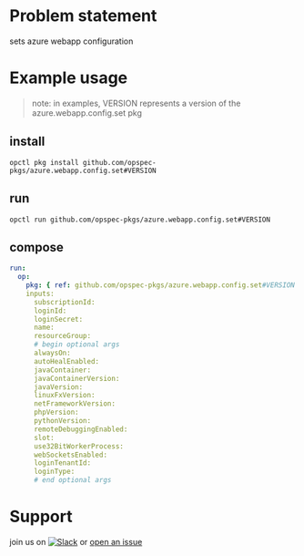 # Problem statement
sets azure webapp configuration

# Example usage

> note: in examples, VERSION represents a version of the azure.webapp.config.set pkg

## install

```shell
opctl pkg install github.com/opspec-pkgs/azure.webapp.config.set#VERSION
```

## run

```
opctl run github.com/opspec-pkgs/azure.webapp.config.set#VERSION
```

## compose

```yaml
run:
  op:
    pkg: { ref: github.com/opspec-pkgs/azure.webapp.config.set#VERSION }
    inputs: 
      subscriptionId:
      loginId:
      loginSecret:
      name:
      resourceGroup:
      # begin optional args
      alwaysOn:
      autoHealEnabled:
      javaContainer:
      javaContainerVersion:
      javaVersion:
      linuxFxVersion:
      netFrameworkVersion:
      phpVersion:
      pythonVersion:
      remoteDebuggingEnabled:
      slot:
      use32BitWorkerProcess:
      webSocketsEnabled:
      loginTenantId:
      loginType:
      # end optional args
```

# Support

join us on [![Slack](https://opspec-slackin.herokuapp.com/badge.svg)](https://opspec-slackin.herokuapp.com/)
or [open an issue](https://github.com/opspec-pkgs/azure.webapp.config.set/issues)
